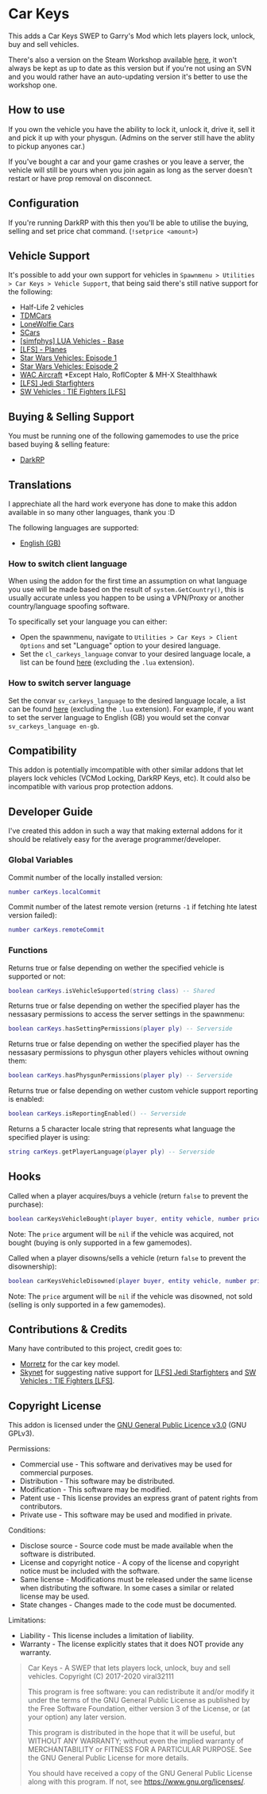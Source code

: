 # Car Keys

This adds a Car Keys SWEP to Garry's Mod which lets players lock, unlock, buy and sell vehicles.

There's also a version on the Steam Workshop available [here](https://steamcommunity.com/sharedfiles/filedetails/?id=864523561), it won't always be kept as up to date as this version but if you're not using an SVN and you would rather have an auto-updating version it's better to use the workshop one.

## How to use

If you own the vehicle you have the ability to lock it, unlock it, drive it, sell it and pick it up with your physgun. (Admins on the server still have the ablity to pickup anyones car.)

If you've bought a car and your game crashes or you leave a server, the vehicle will still be yours when you join again as long as the server doesn't restart or have prop removal on disconnect.

## Configuration

If you're running DarkRP with this then you'll be able to utilise the buying, selling and set price chat command. (`!setprice <amount>`)

## Vehicle Support

It's possible to add your own support for vehicles in `Spawnmenu > Utilities > Car Keys > Vehicle Support`, that being said there's still native support for the following:

* Half-Life 2 vehicles
* [TDMCars](https://steamcommunity.com/sharedfiles/filedetails/?id=140550510)
* [LoneWolfie Cars](https://steamcommunity.com/workshop/filedetails/?id=221591331)
* [SCars](https://steamcommunity.com/workshop/filedetails/?id=149640069)
* [[simfphys] LUA Vehicles - Base](https://steamcommunity.com/sharedfiles/filedetails/?id=771487490)
* [[LFS] - Planes](https://steamcommunity.com/sharedfiles/filedetails/?id=1571918906)
* [Star Wars Vehicles: Episode 1](https://steamcommunity.com/sharedfiles/filedetails/?id=495762961)
* [Star Wars Vehicles: Episode 2](https://steamcommunity.com/sharedfiles/filedetails/?id=608632308)
* [WAC Aircraft](https://steamcommunity.com/sharedfiles/filedetails/?id=199107624) *Except Halo, RoflCopter & MH-X Stealthhawk
* [[LFS] Jedi Starfighters](https://steamcommunity.com/sharedfiles/filedetails/?id=1580175017)
* [SW Vehicles : TIE Fighters [LFS]](https://steamcommunity.com/sharedfiles/filedetails/?id=1580978413)

## Buying & Selling Support

You must be running one of the following gamemodes to use the price based buying & selling feature:

* [DarkRP](https://github.com/FPtje/DarkRP)

## Translations

I apprechiate all the hard work everyone has done to make this addon available in so many other languages, thank you :D

The following languages are supported:

* [English (GB)](lua/carkeys/translations/en-gb.lua)

### How to switch client language

When using the addon for the first time an assumption on what language you use will be made based on the result of `system.GetCountry()`, this is usually accurate unless you happen to be using a VPN/Proxy or another country/language spoofing software.

To specifically set your language you can either:

* Open the spawnmenu, navigate to `Utilities > Car Keys > Client Options` and set "Language" option to your desired language.
* Set the `cl_carkeys_language` convar to your desired language locale, a list can be found [here](lua/carkeys/translations) (excluding the `.lua` extension).

### How to switch server language

Set the convar `sv_carkeys_language` to the desired language locale, a list can be found [here](lua/carkeys/translations) (excluding the `.lua` extension).
For example, if you want to set the server language to English (GB) you would set the convar `sv_carkeys_language en-gb`.

## Compatibility

This addon is potentially imcompatible with other similar addons that let players lock vehicles (VCMod Locking, DarkRP Keys, etc). It could also be incompatible with various prop protection addons.

## Developer Guide

I've created this addon in such a way that making external addons for it should be relatively easy for the average programmer/developer.

### Global Variables

Commit number of the locally installed version:

```lua
number carKeys.localCommit
```

Commit number of the latest remote version (returns `-1` if fetching hte latest version failed):

```lua
number carKeys.remoteCommit
```

### Functions

Returns true or false depending on wether the specified vehicle is supported or not:

```lua
boolean carKeys.isVehicleSupported(string class) -- Shared
```

Returns true or false depending on wether the specified player has the nessasary permissions to access the server settings in the spawnmenu:

```lua
boolean carKeys.hasSettingPermissions(player ply) -- Serverside
```

Returns true or false depending on wether the specified player has the nessasary permissions to physgun other players vehicles without owning them:

```lua
boolean carKeys.hasPhysgunPermissions(player ply) -- Serverside
```

Returns true or false depending on wether custom vehicle support reporting is enabled:

```lua
boolean carKeys.isReportingEnabled() -- Serverside
```

Returns a 5 character locale string that represents what language the specified player is using:

```lua
string carKeys.getPlayerLanguage(player ply) -- Serverside
```

## Hooks

Called when a player acquires/buys a vehicle (return `false` to prevent the purchase):

```lua
boolean carKeysVehicleBought(player buyer, entity vehicle, number price)
```

Note: The `price` argument will be `nil` if the vehicle was acquired, not bought (buying is only supported in a few gamemodes).

Called when a player disowns/sells a vehicle (return `false` to prevent the disownership):

```lua
boolean carKeysVehicleDisowned(player buyer, entity vehicle, number price)
```

Note: The `price` argument will be `nil` if the vehicle was disowned, not sold (selling is only supported in a few gamemodes).

## Contributions & Credits

Many have contributed to this project, credit goes to:

* [Morretz](https://steamcommunity.com/profiles/76561198204059269) for the car key model.
* [Skynet](https://steamcommunity.com/profiles/76561198192118142) for suggesting native support for [[LFS] Jedi Starfighters](https://steamcommunity.com/sharedfiles/filedetails/?id=1580175017) and [SW Vehicles : TIE Fighters [LFS]](https://steamcommunity.com/sharedfiles/filedetails/?id=1580978413).

## Copyright License

This addon is licensed under the [GNU General Public Licence v3.0](https://choosealicense.com/licenses/gpl-3.0/) (GNU GPLv3).

Permissions:

* Commercial use - This software and derivatives may be used for commercial purposes.
* Distribution - This software may be distributed.
* Modification - This software may be modified.
* Patent use - This license provides an express grant of patent rights from contributors.
* Private use - This software may be used and modified in private.

Conditions:

* Disclose source - Source code must be made available when the software is distributed.
* License and copyright notice - A copy of the license and copyright notice must be included with the software.
* Same license - Modifications must be released under the same license when distributing the software. In some cases a similar or related license may be used.
* State changes - Changes made to the code must be documented.

Limitations:

* Liability - This license includes a limitation of liability.
* Warranty - The license explicitly states that it does NOT provide any warranty.

>Car Keys - A SWEP that lets players lock, unlock, buy and sell vehicles.
>Copyright (C) 2017-2020 viral32111
>
>This program is free software: you can redistribute it and/or modify
>it under the terms of the GNU General Public License as published by
>the Free Software Foundation, either version 3 of the License, or
>(at your option) any later version.
>
>This program is distributed in the hope that it will be useful,
>but WITHOUT ANY WARRANTY; without even the implied warranty of
>MERCHANTABILITY or FITNESS FOR A PARTICULAR PURPOSE. See the
>GNU General Public License for more details.
>
>You should have received a copy of the GNU General Public License
>along with this program. If not, see https://www.gnu.org/licenses/.